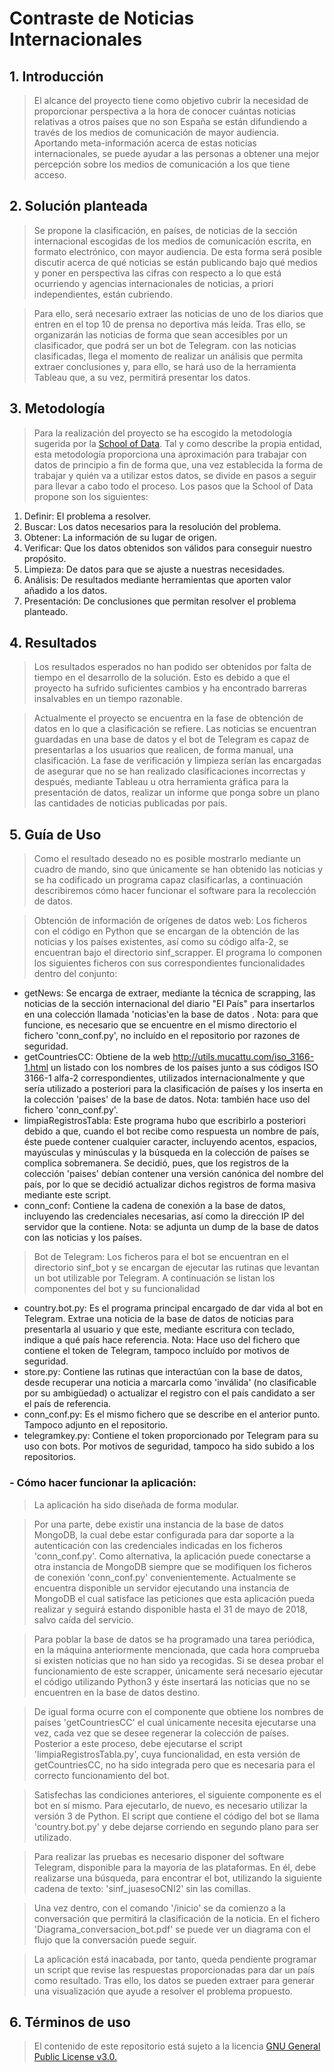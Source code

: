 # Contraste de Noticias Internacionales

## 1. Introducción

>	El alcance del proyecto tiene como objetivo cubrir la necesidad de proporcionar perspectiva a la hora de conocer cuántas noticias relativas a otros países que no son España se están difundiendo a través de los medios de comunicación de mayor audiencia. Aportando meta-información acerca de estas noticias internacionales, se puede ayudar a las personas a obtener una mejor percepción sobre los medios de comunicación a los que tiene acceso. 

## 2. Solución planteada

>	Se propone la clasificación, en países, de noticias de la sección internacional escogidas de los medios de comunicación escrita, en formato electrónico, con mayor audiencia. De esta forma será posible discutir acerca de qué noticias se están publicando bajo qué medios y poner en perspectiva las cifras con respecto a lo que está ocurriendo y agencias internacionales de noticias, a priori independientes, están cubriendo. 

>	Para ello, será necesario extraer las noticias de uno de los diarios que entren en el top 10 de prensa no deportiva más leída. Tras ello, se organizarán las noticias de forma que sean accesibles por un clasificador, que podrá ser un bot de Telegram. con las noticias clasificadas, llega el momento de realizar un análisis que permita extraer conclusiones y, para ello, se hará uso de la herramienta Tableau que, a su vez, permitirá presentar los datos. 

## 3. Metodología

>	Para la realización del proyecto se ha escogido la metodología sugerida por la [School of Data](https://schoolofdata.org/methodology/). Tal y como describe la propia entidad, esta metodología proporciona una aproximación para trabajar con datos de principio a fin de forma que, una vez establecida la forma de trabajar  y quién va a utilizar estos datos, se divide en pasos a seguir para llevar a cabo todo el proceso. 
>	Los pasos que la School of Data propone son los siguientes: 

1.	Definir: El problema a resolver. 
2.	Buscar: Los datos necesarios para la resolución del problema. 
3.	Obtener: La información de su lugar de origen. 
4.	Verificar: Que los datos obtenidos son válidos para conseguir nuestro propósito. 
5.	Limpieza: De datos para que se ajuste a nuestras necesidades. 
6. 	Análisis: De resultados mediante herramientas que aporten valor añadido a los datos. 
7.	Presentación: De conclusiones que permitan resolver el problema planteado. 

## 4. Resultados

>	Los resultados esperados no han podido ser obtenidos por falta de tiempo en el desarrollo de la solución. Esto es debido a que el proyecto ha sufrido suficientes cambios y ha encontrado barreras insalvables en un tiempo razonable. 

>	Actualmente el proyecto se encuentra en la fase de obtención de datos en lo que a clasificación se refiere. Las noticias se encuentran guardadas en una base de datos y el bot de Telegram es capaz de presentarlas a los usuarios que realicen, de forma manual, una clasificación. La fase de verificación y limpieza serían las encargadas de asegurar que no se han realizado clasificaciones incorrectas y después, mediante Tableau u otra herramienta gráfica para la presentación de datos, realizar un informe que ponga sobre un plano las cantidades de noticias publicadas por país. 

## 5. Guía de Uso

>	Como el resultado deseado no es posible mostrarlo mediante un cuadro de mando, sino que únicamente se han obtenido las noticias y se ha codificado un programa capaz clasificarlas, a continuación describiremos cómo hacer funcionar el software para la recolección de datos. 

>	Obtención de información de orígenes de datos web: Los ficheros con el código en Python que se encargan de la obtención de las noticias y los países existentes, así como su código alfa-2, se encuentran bajo el directorio sinf_scrapper. El programa lo componen los siguientes ficheros con sus correspondientes funcionalidades dentro del conjunto: 
-	getNews: Se encarga de extraer, mediante la técnica de scrapping, las noticias de la sección internacional del diario "El País" para insertarlos en una colección llamada 'noticias'en la base de datos . Nota: para que funcione, es necesario que se encuentre en el mismo directorio el fichero 'conn_conf.py', no incluído en el repositorio por razones de seguridad. 
-	getCountriesCC: Obtiene de la web <http://utils.mucattu.com/iso_3166-1.html> un listado con los nombres de los países junto a sus códigos ISO 3166-1 alfa-2 correspondientes, utilizados internacionalmente y que sería utilizado a posteriori para la clasificación de países y los inserta en la colección 'paises' de la base de datos. Nota: también hace uso del fichero 'conn_conf.py'.
-	limpiaRegistrosTabla: Este programa hubo que escribirlo a posteriori debido a que, cuando el bot recibe como respuesta un nombre de país, éste puede contener cualquier caracter, incluyendo acentos, espacios, mayúsculas y minúsculas y la búsqueda en la colección de países se complica sobremanera. Se decidió, pues, que los registros de la colección 'paises' debían contener una versión canónica del nombre del país, por lo que se decidió actualizar dichos registros de forma masiva mediante este script. 
-	conn_conf: Contiene la cadena de conexión a la base de datos, incluyendo las credenciales necesarias, así como la dirección IP del servidor que la contiene. Nota: se adjunta un dump de la base de datos con las noticias y los países. 

>	Bot de Telegram: Los ficheros para el bot se encuentran en el directorio sinf_bot y se encargan de ejecutar las rutinas que levantan un bot utilizable por Telegram. A continuación se listan los componentes del bot y su funcionalidad
-	country.bot.py: Es el programa principal encargado de dar vida al bot en Telegram. Extrae una noticia de la base de datos de noticias para presentarla al usuario y que este, mediante escritura con teclado, indique a qué país hace referencia. Nota: Hace uso del fichero que contiene el token de Telegram, tampoco incluído por motivos de seguridad. 
-	store.py: Contiene las rutinas que interactúan con la base de datos, desde recuperar una noticia a marcarla como 'inválida' (no clasificable por su ambigüedad) o actualizar el registro con el país candidato a ser el país de referencia. 
-	conn_conf.py: Es el mismo fichero que se describe en el anterior punto. Tampoco adjunto en el repositorio. 
-	telegramkey.py: Contiene el token proporcionado por Telegram para su uso con bots. Por motivos de seguridad, tampoco ha sido subido a los repositorios. 

### - Cómo hacer funcionar la aplicación:
>	La aplicación ha sido diseñada de forma modular. 

>	Por una parte, debe existir una instancia de la base de datos MongoDB, la cual debe estar configurada para dar soporte a la autenticación con las credenciales indicadas en los ficheros 'conn_conf.py'. Como alternativa, la aplicación puede conectarse a otra instancia de MongoDB siempre que se modifiquen los ficheros de conexión 'conn_conf.py' convenientemente. Actualmente se encuentra disponible un servidor ejecutando una instancia de MongoDB el cual satisface las peticiones que esta aplicación pueda realizar y seguirá estando disponible hasta el 31 de mayo de 2018, salvo caída del servicio. 

>	Para poblar la base de datos se ha programado una tarea periódica, en la máquina anteriormente mencionada, que cada hora comprueba si existen noticias que no han sido ya recogidas. Si se desea probar el funcionamiento de este scrapper, únicamente será necesario ejecutar el código utilizando Python3 y éste insertará las noticias que no se encuentren en la base de datos destino. 

>	De igual forma ocurre con el componente que obtiene los nombres de países 'getCountriesCC' el cual únicamente necesita ejecutarse una vez, cada vez que se desee regenerar la colección de países. Posterior a este proceso, debe ejecutarse el script 'limpiaRegistrosTabla.py', cuya funcionalidad, en esta versión de getCountriesCC, no ha sido integrada pero que es necesaria para el correcto funcionamiento del bot. 

>	Satisfechas las condiciones anteriores, el siguiente componente es el bot en sí mismo. Para ejecutarlo, de nuevo, es necesario utilizar la versión 3 de Python. El script que contiene el código del bot se llama 'country.bot.py' y debe dejarse corriendo en segundo plano para ser utilizado. 

>	Para realizar las pruebas es necesario disponer del software Telegram, disponible para la mayoría de las plataformas. En él, debe realizarse una búsqueda, para encontrar el bot, utilizando la siguiente cadena de texto: 'sinf_juasesoCNI2' sin las comillas.

>	Una vez dentro, con el comando '/inicio' se da comienzo a la conversación que permitirá la clasificación de la noticia. En el fichero 'Diagrama_conversacion_bot.pdf' se puede ver un diagrama con el flujo que la conversación puede seguir. 

>	La aplicación está inacabada, por tanto, queda pendiente programar un script que revise las respuestas proporcionadas para dar un país como resultado. Tras ello, los datos se pueden extraer para generar una visualización que ayude a resolver el problema propuesto. 

## 6. Términos de uso
 >	El contenido de este repositorio está sujeto a la licencia [GNU General Public License v3.0.](https://www.gnu.org/licenses/gpl-3.0.en.html)